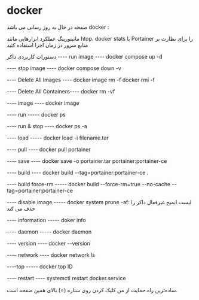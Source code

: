 # docker

صفحه در حال به روز رسانی می باشد
docker :

مانیتورینگ عملکرد
ابزارهایی مانند htop، docker stats یا Portainer را برای نظارت بر منابع سرور در زمان اجرا استفاده کنید

دستورات کاربردی داکر
---- run image ----
docker compose up -d

---- stop image ----
docker compose down -v

----  Delete All Images  ----
docker image rm -f 
docker rmi -f 

----  Delete All Containers----
docker rm -vf

---- image ----
docker image

---- run -----
docker ps

---- run & stop ----
docker ps -a

---- load -----
docker load -i filename.tar

---- pull ----
docker pull portainer

---- save ----
docker save -o portainer.tar portainer:portainer-ce

---- build ----
docker build --tag=portainer:portainer-ce . 

---- build force-rm -----
docker build --force-rm=true --no-cache --tag=portainer:portainer-ce

---- disable image -----
docker system prune -af: لیست ایمیج غیرفعال داکر را حذف می کند

---- information -----
doker info

---- daemon -----
docker daemon

---- version ----
docker --version

---- network ----
docker network ls

----top -----
docker top ID

---- restart ----
systemctl restart docker.service


ساده‌ترین راه حمایت از من کلیک کردن روی ستاره (⭐) بالای همین صفحه است.
